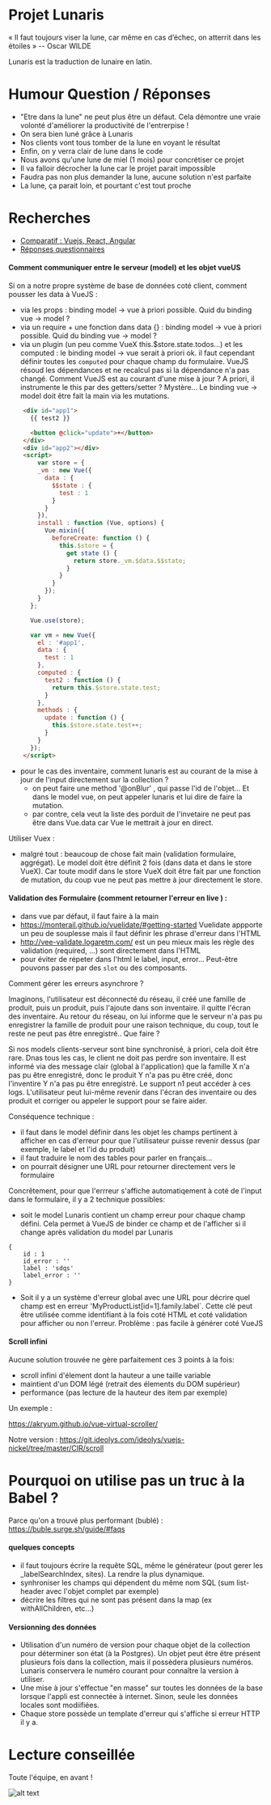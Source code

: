 # Projet Lunaris

« Il faut toujours viser la lune, car même en cas d’échec, on atterrit dans les étoiles »
-- Oscar WILDE

Lunaris est la traduction de lunaire en latin. 


# Humour Question / Réponses

- "Etre dans la lune" ne peut plus être un défaut. Cela démontre une vraie volonté d'améliorer la productivité de l'entrerpise !
- On sera bien luné grâce à Lunaris
- Nos clients vont tous tomber de la lune en voyant le résultat
- Enfin, on y verra clair de lune dans le code
- Nous avons qu'une lune de miel (1 mois)  pour concrétiser ce projet
- Il va falloir décrocher la lune car le projet parait impossible
- Faudra pas non plus demander la lune, aucune solution n'est parfaite
- La lune, ça parait loin, et pourtant c'est tout proche

# Recherches

- [Comparatif : Vuejs, React, Angular](https://docs.zoho.com/file/5j7aqe18432a5e6a9410da9968cd88667ef92)
- [Réponses questionnaires](https://docs.zoho.com/file/5mzbl8e23756df50b499cbf4fcc73f968988b)

#### Comment communiquer entre le serveur (model) et les objet vueUS

Si on a notre propre système de base de données coté client, comment pousser les data à VueJS :
 - via les props : binding model -> vue à priori possible. Quid du binding vue -> model ? 
 - via un require + une fonction dans data {} : binding model -> vue à priori possible. Quid du binding vue -> model ? 
 - via un plugin (un peu comme VueX this.$store.state.todos...) et les computed : le binding model -> vue  serait à priori ok. il faut cependant définir toutes les 
   `computed` pour chaque champ du formulaire. VueJS résoud les dépendances et ne recalcul pas si la dépendance n'a pas changé. 
   Comment VueJS est au courant d'une mise à jour ? A priori, il instrumente le this par des getters/setter ? Mystère...
   Le binding vue -> model doit être fait la main via les mutations.
   
```html
    <div id="app1">
      {{ test2 }}

      <button @click="update">+</button>
    </div>
    <div id="app2"></div>
    <script>
        var store = {
        _vm : new Vue({
          data : {
            $$state : {
              test : 1
            }
          }
        }),
        install : function (Vue, options) {
          Vue.mixin({ 
            beforeCreate: function () {
              this.$store = {
                get state () {
                  return store._vm.$data.$$state;
                }
              }
            } 
          });
        }
      };

      Vue.use(store);

      var vm = new Vue({
        el : '#app1',
        data : {
          test : 1
        },
        computed : {
          test2 : function () {
            return this.$store.state.test;
          }
        },
        methods : {
          update : function () {
            this.$store.state.test++;
          }
        }
      });
    </script>
```

- pour le cas des inventaire, comment lunaris est au courant de la mise à jour de l'input directement sur la collection ?
  - on peut faire une method '@onBlur' , qui passe l'id de l'objet... Et dans le model vue, on peut appeler lunaris et lui dire de faire la mutation.
  - par contre, cela veut la liste des porduit de l'invetaire ne peut pas être dans Vue.data car Vue le mettrait à jour en direct.


Utiliser Vuex : 
 - malgré tout : beaucoup de chose fait main (validation formulaire, aggrégat). Le model doit être définit 2 fois (dans data et dans le store VueX). Car toute modif dans le store VueX doit être fait 
   par une fonction de mutation, du coup vue ne peut pas mettre à jour directement le store.




#### Validation des Formulaire (comment retourner l'erreur en live ) :
 - dans vue par défaut, il faut faire à la main
 - https://monterail.github.io/vuelidate/#getting-started Vuelidate appporte un peu de souplesse mais il faut définir les phrase d'erreur dans l'HTML
 - http://vee-validate.logaretm.com/ est un peu mieux mais les règle des validation (required, ...) sont directement dans l'HTML
 - pour éviter de répeter dans l'html le label, input, error... Peut-être pouvons passer par des `slot`  ou des composants.


Comment gérer les erreurs asynchrore ?

 Imaginons, l'utilisateur est déconnecté du réseau, il créé une famille de produit, puis un produit, puis l'ajoute dans son inventaire. 
  il quitte l'écran des inventaire. Au retour du réseau, on lui informe que le serveur n'a pas pu enregistrer la famille de produit pour 
  une raison technique, du coup, tout le reste ne peut pas être enregistré.. Que faire ?
  
 Si nos models clients-serveur sont bine synchronisé,  à priori, cela doit être rare.
 Dnas tous les cas, le client ne doit pas perdre son inventaire.
 Il est informé via des message clair (global à l'application) que la famille X n'a pas pu être enregistré, donc le produit Y n'a pas pu être créé, donc l'inventire Y n'a pas pu être enregistré.
 Le support n1 peut accéder à ces logs.
 L'utilisateur peut lui-même revenir dans l'écran des inventaire ou des produit et corriger ou appeler le support pour se faire aider.
 
Conséquence technique  : 
  - il faut dans le model définir dans les objet les champs pertinent à afficher en cas d'erreur pour que l'utilisateur puisse revenir dessus (par exemple, le label et l'id du produit)
  - il faut traduire le nom des tables pour parler en français...
  - on pourrait désigner une URL pour retourner directement vers le formulaire
 
Concrêtement, pour que l'errreur s'affiche automatiqement à coté de l'input dans le formulaire, il y a 2 technique possibles: 

 - soit le model Lunaris contient un champ erreur pour chaque champ défini. Cela permet à VueJS de binder ce champ et de l'afficher si il change après validation 
   du model par Lunaris

```
{
    id : 1
    id_error : ''
    label : 'sdqs' 
    label_error : ''
}
```
  - Soit il y a un système d'erreur global avec une URL pour décrire quel champ est en erreur 'MyProductList[id=1].family.label`. Cette clé peut être utilisée comme 
    identifiant à la fois coté HTML et coté validation pour afficher ou non l'erreur. Problème  : pas facile à générer coté VueJS



#### Scroll infini


Aucune solution trouvée ne gère parfaitement ces 3 points à la fois:
- scroll infini d'élement dont la hauteur a une taille variable
- maintient d'un DOM légé (retrait des élements du DOM supérieur)
- performance (pas lecture de la hauteur des item par exemple)

Un exemple : 

https://akryum.github.io/vue-virtual-scroller/

Notre version :  https://git.ideolys.com/ideolys/vuejs-nickel/tree/master/CIR/scroll

# Pourquoi on utilise pas un truc à la Babel ?

Parce qu'on a trouvé plus performant (bublé) : https://buble.surge.sh/guide/#faqs


#### quelques concepts

- il faut toujours écrire la requête SQL, même le générateur (pout gerer les _labelSearchIndex, sites). La rendre la plus dynamique.
- synhroniser les champs qui dépendent du même nom SQL (sum list-header avec l'objet complet par exemple)
- décrire les filtres qui ne sont pas présent dans la map (ex withAllChildren, etc...)

#### Versionning des données

- Utilisation d'un numéro de version pour chaque objet de la collection pour déterminer son état (à la Postgres). Un objet peut être être présent plusieurs fois dans la collection, 
mais il possèdera plusieurs numéros. Lunaris conservera le numéro courant pour connaître la version à utiliser.
- Une mise à jour s'effectue "en masse" sur toutes les données de la base lorsque l'appli est connectée à internet. Sinon, seule les données locales sont modiifiées.
- Chaque store possède un template d'erreur qui s'affiche si erreur HTTP il y a.

# Lecture conseillée

Toute l'équipe, en avant  !

![alt text](images/lecture.jpg)